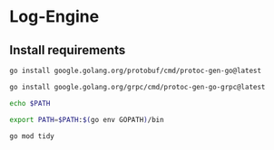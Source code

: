 # Log-Engine

## Install requirements
```sh
go install google.golang.org/protobuf/cmd/protoc-gen-go@latest

go install google.golang.org/grpc/cmd/protoc-gen-go-grpc@latest

echo $PATH

export PATH=$PATH:$(go env GOPATH)/bin

go mod tidy

```
